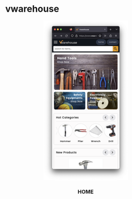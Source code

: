 # vwarehouse
<div align="center">
  <img src="https://github.com/locleofficial/vwarehouse/blob/main/ResizedDemoImage/1-home.png" width="265" height="500">
  <h3>HOME</h3>
</div>
